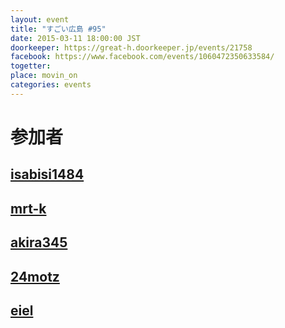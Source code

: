 ```yaml
---
layout: event
title: "すごい広島 #95"
date: 2015-03-11 18:00:00 JST
doorkeeper: https://great-h.doorkeeper.jp/events/21758
facebook: https://www.facebook.com/events/1060472350633584/
togetter:
place: movin_on
categories: events
---
```


# 参加者


## [isabisi1484](http://twitter.com/isabisi1484)


## [mrt-k](https://github.com/mrt-k)


## [akira345](https://github.com/akira345)


## [24motz](http://twitter.com/24motz)


## [eiel](https://github.com/eiel)

